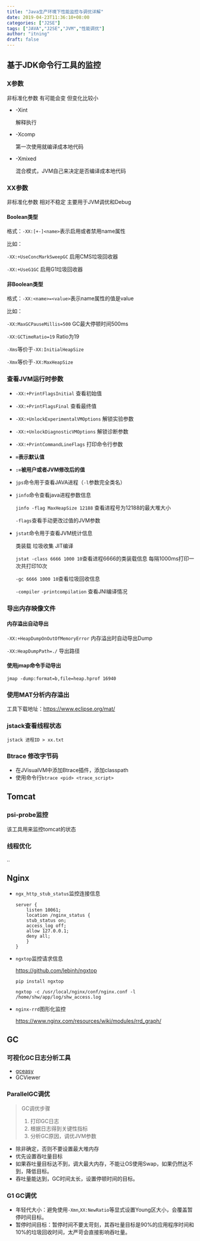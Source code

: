 ```yaml
---
title: "Java生产环境下性能监控与调优详解"
date: 2019-04-23T11:36:10+08:00
categories: ["J2SE"]
tags: ["JAVA","J2SE","JVM","性能调优"]
author: "itning"
draft: false
---
```

## 基于JDK命令行工具的监控

### X参数

非标准化参数 有可能会变 但变化比较小

- -Xint

  解释执行

- -Xcomp

  第一次使用就编译成本地代码

- -Xmixed

  混合模式，JVM自己来决定是否编译成本地代码

### XX参数

非标准化参数 相对不稳定 主要用于JVM调优和Debug

#### Boolean类型

格式：`-XX:[+-]<name>`表示启用或者禁用name属性

比如：

`-XX:+UseConcMarkSweepGC` 启用CMS垃圾回收器

`-XX:+UseG1GC` 启用G1垃圾回收器

#### 非Boolean类型

格式：`-XX:<name>=<value>`表示name属性的值是value

比如：

`-XX:MaxGCPauseMillis=500` GC最大停顿时间500ms

`-XX:GCTimeRatio=19` Ratio为19

`-Xms`等价于`-XX:InitialHeapSize`

`-Xmx`等价于`-XX:MaxHeapSize`

### 查看JVM运行时参数

- `-XX:+PrintFlagsInitial` 查看初始值

- `-XX:+PrintFlagsFinal` 查看最终值

- `-XX:+UnlockExperimentalVMOptions` 解锁实验参数

- `-XX:+UnlockDiagnosticVMOptions` 解锁诊断参数

- `-XX:+PrintCommandLineFlags` 打印命令行参数

- **`=`表示默认值**

- **`:=`被用户或者JVM修改后的值**

  

- `jps`命令用于查看JAVA进程（`-l`参数完全类名）

- `jinfo`命令查看java进程参数信息

  `jinfo -flag MaxHeapSize 12188` 查看进程号为12188的最大堆大小

  `-flags`查看手动更改过值的JVM参数



- `jstat`命令用于查看JVM统计信息

  类装载 垃圾收集 JIT编译

  `jstat -class 6666 1000 10`查看进程6666的类装载信息 每隔1000ms打印一次共打印10次

  `-gc 6666 1000 10`查看垃圾回收信息

  `-compiler` `-printcompilation` 查看JNI编译情况

### 导出内存映像文件

#### 内存溢出自动导出

`-XX:+HeapDumpOnOutOfMemoryError` 内存溢出时自动导出Dump

`-XX:HeapDumpPath=./` 导出路径

#### 使用jmap命令手动导出

`jmap -dump:format=b,file=heap.hprof 16940`

### 使用MAT分析内存溢出

工具下载地址：<https://www.eclipse.org/mat/>

### jstack查看线程状态

`jstack 进程ID > xx.txt`

### Btrace 修改字节码

- 在JVisualVM中添加Btrace插件，添加classpath
- 使用命令行`btrace <pid> <trace_script>`

## Tomcat

### psi-probe监控

该工具用来监控tomcat的状态

### 线程优化

..

## Nginx

- `ngx_http_stub_status`监控连接信息

  ```shell
  server {
      listen 10061;
      location /nginx_status {
      stub_status on;
      access_log off;
      allow 127.0.0.1;
      deny all;
      }
  }
  ```

- `ngxtop`监控请求信息

  <https://github.com/lebinh/ngxtop>

  `pip install ngxtop`

  ```shell
  ngxtop -c /usr/local/nginx/conf/nginx.conf -l /home/shw/app/log/shw_access.log
  ```

- `nginx-rrd`图形化监控

  <https://www.nginx.com/resources/wiki/modules/rrd_graph/>

## GC

### 可视化GC日志分析工具

- [gceasy](http://gceasy.io)
- GCViewer

### ParallelGC调优

>GC调优步骤
>
>1. 打印GC日志
>2. 根据日志得到关键性指标
>3. 分析GC原因，调优JVM参数

- 除非确定，否则不要设置最大堆内存
- 优先设置吞吐量目标
- 如果吞吐量目标达不到，调大最大内存，不能让OS使用Swap，如果仍然达不到，降低目标。
- 吞吐量能达到，GC时间太长，设置停顿时间的目标。

### G1 GC调优

- 年轻代大小：避免使用`-Xmn`,`XX:NewRatio`等显式设置Young区大小，会覆盖暂停时间目标。
- 暂停时间目标：暂停时间不要太苛刻，其吞吐量目标是90%的应用程序时间和10%的垃圾回收时间，太严苛会直接影响吞吐量。
